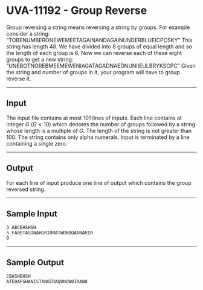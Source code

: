# UVA-11192 - Group Reverse

Group reversing a string means reversing a string by groups. For example consider a string:
“TOBENUMBERONEWEMEETAGAINANDAGAINUNDERBLUEICPCSKY”
This string has length $48$. We have divided into $8$ groups of equal length and so the length of each group is $6$. Now we can reverse each of these eight groups to get a new string:
“UNEBOTNOREBMEEMEWENIAGATAGADNAEDNUNIIEULBRYKSCPC”
Given the string and number of groups in it, your program will have to group reverse it.

---
## Input

The input file contains at most $101$ lines of inputs. Each line contains at integer $G$ ($G < 10$) which denotes the number of groups followed by a string whose length is a multiple of $G$. The length of the string is not greater than $100$. The string contains only alpha numerals. Input is terminated by a line containing a single zero.

---
## Output

For each line of input produce one line of output which contains the group reversed string.

---
## Sample Input

```
3 ABCEHSHSH
5 FA0ETASINAHGRI0NATWON0QA0NARI0
0
```

---
## Sample Output

```
CBASHEHSH
ATE0AFGHANISTAN0IRAQ0NOW0IRAN0
```